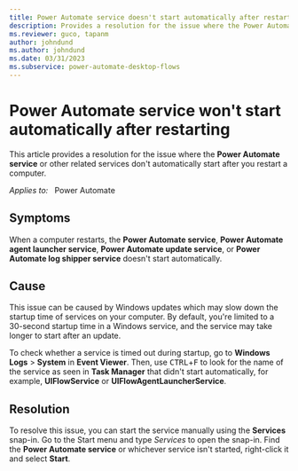 ```yaml
---
title: Power Automate service doesn't start automatically after restarting
description: Provides a resolution for the issue where the Power Automate-related services don't start automatically after restarting a computer.
ms.reviewer: guco, tapanm
author: johndund
ms.author: johndund
ms.date: 03/31/2023
ms.subservice: power-automate-desktop-flows
---
```

# Power Automate service won't start automatically after restarting

This article provides a resolution for the issue where the **Power Automate service** or other related services don't automatically start after you restart a computer.

_Applies to:_ &nbsp; Power Automate  

## Symptoms

When a computer restarts, the **Power Automate service**, **Power Automate agent launcher service**, **Power Automate update service**, or **Power Automate log shipper service** doesn't start automatically.

## Cause

This issue can be caused by Windows updates which may slow down the startup time of services on your computer. By default, you're limited to a 30-second startup time in a Windows service, and the service may take longer to start after an update.

To check whether a service is timed out during startup, go to **Windows Logs** > **System** in **Event Viewer**. Then, use <kbd>CTRL</kbd>+<kbd>F</kbd> to look for the name of the service as seen in **Task Manager** that didn't start automatically, for example, **UIFlowService** or **UIFlowAgentLauncherService**.

## Resolution

To resolve this issue, you can start the service manually using the **Services** snap-in. Go to the Start menu and type _Services_ to open the snap-in. Find the **Power Automate service** or whichever service isn't started, right-click it and select **Start**.
